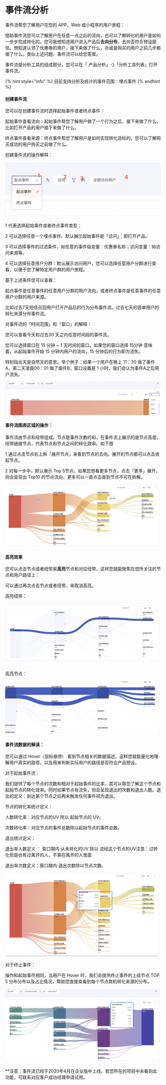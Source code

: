 # 事件流分析

事件流帮您了解用户在您的 APP，Web 或小程序的用户旅程：

借助事件流您可以了解用户在任意一点之后的流向，也可以了解转化的用户是如何一步步完成转化的。您可能想知道用户进入产品后**去向分布**，去向否符合预设路径。想知道认领了优惠券的用户，接下来做了什么，亦或是购买的用户之前几步都做了什么。类似上述问题，事件流可以给您答案。

事件流是分析工具的组成部分，您可以在「 产品分析」-》「分析工具列表」打开事件流。

{% hint style="info" %}
目前支持分析及统计的事件范围：埋点事件
{% endhint %}

#### 创建事件流

您可以在创建事件流时选择起始事件或者终点事件：

起始事件查看流向：起始事件帮您了解用户做了一个行为之后，接下来做了什么。比如打开产品的用户接下来做了什么。

终点事件查看来源：终点事件帮您了解用户是如何实现转化目标的。您可以了解购买成功的用户购买之前做了什么。

创建事件流的操作解释：

![](../../../.gitbook/assets/shi-jian-liu-1.png)

1 代表选择起始事件或者终点事件类型：

2 可以选择任意一个埋点事件。默认展示起始事件是「访问」：即打开产品。

3 可以选择事件的过滤条件，如任意的事件级变量：优惠券名称；访问变量：如访问来源等。

4 可以选择任意用户分群：默认展示访问用户，您可以选择任意用户分群进行查看，以便于您了解特定用户群的用户旅程。

基于上述条件您可以查看：

起点事件是任意事件的任意用户分群的用户流向，或者终点事件是任意事件的任意用户分群的用户来源。

比如过去7天短信召回用户打开产品后的行为分布事件流。过去七天的首单用户的转化来源分布事件流。

对事件流的「时间范围」和「窗口」的解释：

您可以查看今天和过去30 天之内任意时间段的事件流。

您可以选择窗口在 15 分钟 ~ 1 天时间的窗口。如果您的窗口选择 15分钟 意味着，从起始事件开始 15 分钟内用户的流向，15 分钟后的行为即为流失。

特别指出天是自然天的意思。举个例子：如果一个用户在晚上 11：30 做了事件A，第二天凌晨00：01 做了事件B，窗口设置是 1 小时，我们会认为事件A之后用户流失。

![](../../../.gitbook/assets/shi-jian-liu-2.png)

####  

#### 事件流图表区域的操作：

事件流由节点和纽带组成。节点是事件次数的和，在事件流上展示的是节点高度。纽带链接节点，代表节点和节点之间的转化效率。如下图

1 通过点击节点右上角「展开节点」来看到节点的去向。展开的节点都可以点击收起节点。

2 对每一步中，默认展示 Top 5节点。如果您想看更多节点，点击「更多」展开，则会呈现出 Top10 的节点流向，更多可以一直点击直到节点不可在拆解。

![](../../../.gitbook/assets/image%20%284%29.png)

#### 高亮效果

您可以点击节点或者纽带来**高亮**节点和对应纽带，这样您就能聚焦在您所关注的节点和用户路径上：

可以通过再次点击节点或者纽带，来取消高亮。

高亮纽带：

![](../../../.gitbook/assets/image%20%2824%29.png)

高亮节点：

![](../../../.gitbook/assets/image%20%283%29.png)

####  

#### 事件流数据的解读：

您可以通过 Hover（鼠标悬停） 看到节点相关的数据描述，这样您就能量化地理解用户真实的路径，以及用来判断实际用户的路径是否符合产品预设。

对于起始事件流：

我们提供了每个节点的次数和相对于起始事件的比率，其可以帮您了解这个节点和起始节点的转化效率。同时如果节点有流失，则会呈现退出的次数和退出人数。退出的定义：到达某个节点之后再未触发任何事件视为退出。

节点的转化率统计定义：

人数转化率：对应节点的UV 除以 起始节点的 UV。

次数转化率：对应节点的事件总数除以起始节点的事件总数。

退出统计定义：

退出率人数定义 ： 窗口期内 从未转化的UV  除以 流经这个节点的UV注意：过转化但是也有过离开的人，不算在离开的人里面

退出率次数定义：窗口期内 退出次数除以节点次数。

![](../../../.gitbook/assets/image%20%2833%29.png)

对于终止事件：

操作和起始事件相同，当用户在 Hover 时，我们会提供终止事件的上级节点 TOP 5 分布分布以及占比情况，帮助您直接查看到每个节点商机转化来源的分布。

![](../../../.gitbook/assets/image%20%288%29.png)

\*\*注意：事件流已经于2020年4月在企业版中上线，若您所在的项目中未看到此功能，可联系对应客户成功经理申请试用。


